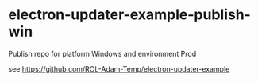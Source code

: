 # electron-updater-example-publish-win
Publish repo for platform Windows and environment Prod 

see https://github.com/ROL-Adam-Temp/electron-updater-example
